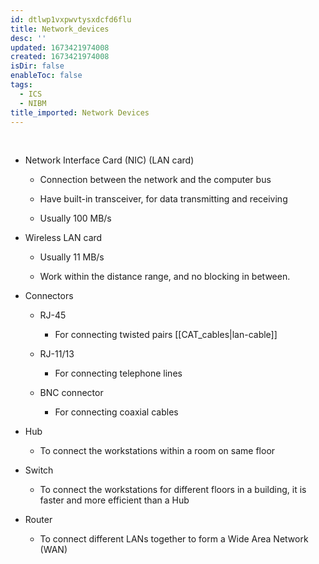 ```yaml
---
id: dtlwp1vxpwvtysxdcfd6flu
title: Network_devices
desc: ''
updated: 1673421974008
created: 1673421974008
isDir: false
enableToc: false
tags:
  - ICS
  - NIBM
title_imported: Network Devices
---
```

 

-   Network Interface Card (NIC) (LAN card)

    -   Connection between the network and the computer bus

    -   Have built-in transceiver, for data transmitting and receiving

    -   Usually 100 MB/s


-   Wireless LAN card

    -   Usually 11 MB/s

    -   Work within the distance range, and no blocking in between.


-   Connectors

    -   RJ-45

        -   For connecting twisted pairs [[CAT_cables|lan-cable]]

    -   RJ-11/13

        -   For connecting telephone lines

    -   BNC connector

        -   For connecting coaxial cables


-   Hub

    -   To connect the workstations within a room on same floor


-   Switch

    -   To connect the workstations for different floors in a building, it is faster and more efficient than a Hub


-   Router

    -   To connect different LANs together to form a Wide Area Network (WAN)

